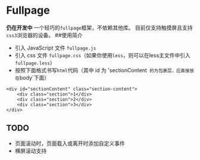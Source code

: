 # Fullpage

**仍在开发中**
一个轻巧的`fullpage`框架，不依赖其他库。
目前仅支持触摸屏且支持`css3`浏览器的设备。
##使用简介
* 引入 JavaScript 文件 `fullpage.js`
* 引入 css 文件 `fullpage.css`（如果你使用`less`，则可以在less主文件中引入`fullpage.less`）
* 按照下面格式书写`html`代码（其中 id 为 'sectionContent` 的为包裹层，应直接放在`body`下面）
```
<div id="sectionContent" class="section-content">
    <div class="section">1</div>
    <div class="section">2</div>
    <div class="section">3</div>
</div>
```
## TODO
* 页面滚动时，页面载入或离开时添加自定义事件
* 横屏滚动支持
